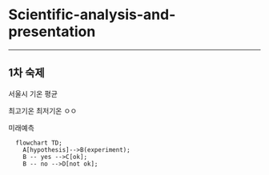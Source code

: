 # Scientific-analysis-and-presentation
----

## 1차 숙제
서울시 기온 평균

최고기온 최저기온 ㅇㅇ

미래예측

```mermaid
  flowchart TD;
    A[hypothesis]-->B(experiment);
    B -- yes -->C[ok];
    B -- no -->D[not ok];
```
